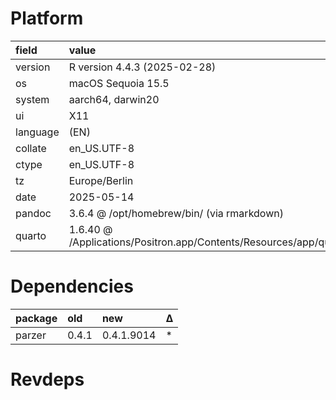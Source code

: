 # Platform

|field    |value                                                                        |
|:--------|:----------------------------------------------------------------------------|
|version  |R version 4.4.3 (2025-02-28)                                                 |
|os       |macOS Sequoia 15.5                                                           |
|system   |aarch64, darwin20                                                            |
|ui       |X11                                                                          |
|language |(EN)                                                                         |
|collate  |en_US.UTF-8                                                                  |
|ctype    |en_US.UTF-8                                                                  |
|tz       |Europe/Berlin                                                                |
|date     |2025-05-14                                                                   |
|pandoc   |3.6.4 @ /opt/homebrew/bin/ (via rmarkdown)                                   |
|quarto   |1.6.40 @ /Applications/Positron.app/Contents/Resources/app/quarto/bin/quarto |

# Dependencies

|package |old   |new        |Δ  |
|:-------|:-----|:----------|:--|
|parzer  |0.4.1 |0.4.1.9014 |*  |

# Revdeps

